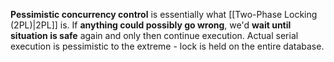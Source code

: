 **Pessimistic concurrency control** is essentially what [[Two-Phase Locking (2PL)|2PL]] is. If **anything could possibly go wrong**, we'd **wait until situation is safe** again and only then continue execution. Actual serial execution is pessimistic to the extreme - lock is held on the entire database.